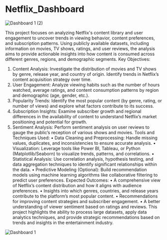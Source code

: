 # Netflix_Dashboard
![Dashboard 1 (2)](https://github.com/user-attachments/assets/d5525430-a3df-4f77-a9b8-6628e0059e4f)

This project focuses on analyzing Netflix's content library and user engagement to uncover trends in viewing behavior, content preferences, and subscription patterns. Using publicly available datasets, including information on movies, TV shows, ratings, and user reviews, the analysis aims to provide actionable insights into how content is consumed across different genres, regions, and demographic segments.
Key Objectives:
1.	Content Analysis: Investigate the distribution of movies and TV shows by genre, release year, and country of origin. Identify trends in Netflix’s content acquisition strategy over time.
2.	User Engagement: Analyze viewing habits such as the number of hours watched, average ratings, and content consumption patterns by region and demographic (age, gender, etc.).
3.	Popularity Trends: Identify the most popular content (by genre, rating, or number of views) and explore what factors contribute to its success.
4.	Subscription Insights: Examine subscriber growth and regional differences in the availability of content to understand Netflix’s market positioning and potential for growth.
5.	Sentiment Analysis: Perform sentiment analysis on user reviews to gauge the public’s reception of various shows and movies.
Tools and Techniques Used:
•	Data Cleaning and Preprocessing: Handle missing values, duplicates, and inconsistencies to ensure accurate analysis.
•	Visualization: Leverage tools like Power BI, Tableau, or Python (Matplotlib/Seaborn) to visualize trends, patterns, and correlations.
•	Statistical Analysis: Use correlation analysis, hypothesis testing, and data aggregation techniques to identify significant relationships within the data.
•	Predictive Modeling (Optional): Build recommendation models using machine learning algorithms like collaborative filtering to predict user preferences.
Expected Outcomes:
•	A comprehensive view of Netflix’s content distribution and how it aligns with audience preferences.
•	Insights into which genres, countries, and release years contribute to the platform’s most popular content.
•	Recommendations for improving content strategies and subscriber engagement.
•	A better understanding of viewer sentiment based on ratings and reviews.
This project highlights the ability to process large datasets, apply data analytics techniques, and provide strategic recommendations based on trends and insights in the entertainment industry.

![Dashboard 1](https://github.com/imdSaurabh22/Netflix_Dashboard/assets/149091345/b6a31ca9-688f-40fe-a478-2bfe71f73a8d)
